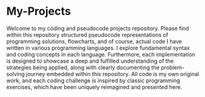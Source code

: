 # My-Projects

Welcome to my coding and pseudocode projects repository. 
Please find within this repository structured pseudocode representations of programming solutions, flowcharts, and of course, actual code I have written in various programming languages. 
I explore fundamental syntax and coding concepts in each language. 
Furthermore, each implementation is designed to showcase a deep and fulfilled understanding of the strategies being applied, along with clearly documenting the problem-solving journey embedded within this repository. 
All code is my own original work, and each coding challenge is inspired by classic programming exercises, which have been uniquely reimagined and presented here.
